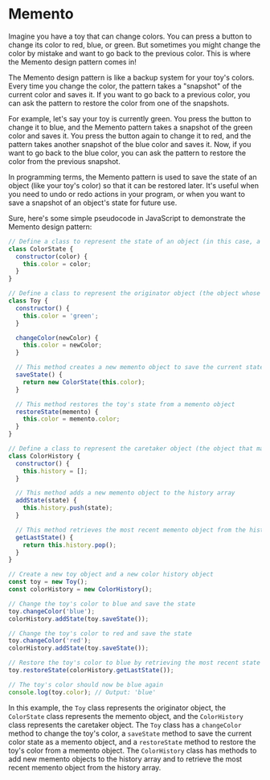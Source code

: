 # Memento



Imagine you have a toy that can change colors. You can press a button to change its color to red, blue, or green. But sometimes you might change the color by mistake and want to go back to the previous color. This is where the Memento design pattern comes in!

The Memento design pattern is like a backup system for your toy's colors. Every time you change the color, the pattern takes a "snapshot" of the current color and saves it. If you want to go back to a previous color, you can ask the pattern to restore the color from one of the snapshots.

For example, let's say your toy is currently green. You press the button to change it to blue, and the Memento pattern takes a snapshot of the green color and saves it. You press the button again to change it to red, and the pattern takes another snapshot of the blue color and saves it. Now, if you want to go back to the blue color, you can ask the pattern to restore the color from the previous snapshot.

In programming terms, the Memento pattern is used to save the state of an object (like your toy's color) so that it can be restored later. It's useful when you need to undo or redo actions in your program, or when you want to save a snapshot of an object's state for future use.




Sure, here's some simple pseudocode in JavaScript to demonstrate the Memento design pattern:

```javascript
// Define a class to represent the state of an object (in this case, a color)
class ColorState {
  constructor(color) {
    this.color = color;
  }
}

// Define a class to represent the originator object (the object whose state we want to save and restore)
class Toy {
  constructor() {
    this.color = 'green';
  }

  changeColor(newColor) {
    this.color = newColor;
  }

  // This method creates a new memento object to save the current state of the toy
  saveState() {
    return new ColorState(this.color);
  }

  // This method restores the toy's state from a memento object
  restoreState(memento) {
    this.color = memento.color;
  }
}

// Define a class to represent the caretaker object (the object that manages the mementos)
class ColorHistory {
  constructor() {
    this.history = [];
  }

  // This method adds a new memento object to the history array
  addState(state) {
    this.history.push(state);
  }

  // This method retrieves the most recent memento object from the history array
  getLastState() {
    return this.history.pop();
  }
}

// Create a new toy object and a new color history object
const toy = new Toy();
const colorHistory = new ColorHistory();

// Change the toy's color to blue and save the state
toy.changeColor('blue');
colorHistory.addState(toy.saveState());

// Change the toy's color to red and save the state
toy.changeColor('red');
colorHistory.addState(toy.saveState());

// Restore the toy's color to blue by retrieving the most recent state from the history
toy.restoreState(colorHistory.getLastState());

// The toy's color should now be blue again
console.log(toy.color); // Output: 'blue'
```




In this example, the `Toy` class represents the originator object, the `ColorState` class represents the memento object, and the `ColorHistory` class represents the caretaker object. The `Toy` class has a `changeColor` method to change the toy's color, a `saveState` method to save the current color state as a memento object, and a `restoreState` method to restore the toy's color from a memento object. The `ColorHistory` class has methods to add new memento objects to the history array and to retrieve the most recent memento object from the history array.







